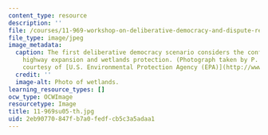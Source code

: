 ```yaml
---
content_type: resource
description: ''
file: /courses/11-969-workshop-on-deliberative-democracy-and-dispute-resolution-summer-2005/2eb90770847fb7a0fedfcb5c3a5adaa1_11-969su05-th.jpg
file_type: image/jpeg
image_metadata:
  caption: The first deliberative democracy scenario considers the conflict between
    highway expansion and wetlands protection. (Photograph taken by P. Collins. Image
    courtesy of [U.S. Environmental Protection Agency (EPA)](http://www.epa.gov/).)
  credit: ''
  image-alt: Photo of wetlands.
learning_resource_types: []
ocw_type: OCWImage
resourcetype: Image
title: 11-969su05-th.jpg
uid: 2eb90770-847f-b7a0-fedf-cb5c3a5adaa1
---
```

